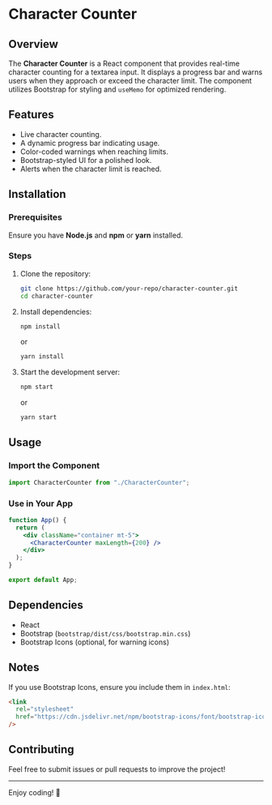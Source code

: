 # Character Counter

## Overview

The **Character Counter** is a React component that provides real-time character counting for a textarea input. It displays a progress bar and warns users when they approach or exceed the character limit. The component utilizes Bootstrap for styling and `useMemo` for optimized rendering.

## Features

- Live character counting.
- A dynamic progress bar indicating usage.
- Color-coded warnings when reaching limits.
- Bootstrap-styled UI for a polished look.
- Alerts when the character limit is reached.

## Installation

### Prerequisites

Ensure you have **Node.js** and **npm** or **yarn** installed.

### Steps

1. Clone the repository:
   ```sh
   git clone https://github.com/your-repo/character-counter.git
   cd character-counter
   ```
2. Install dependencies:
   ```sh
   npm install
   ```
   or
   ```sh
   yarn install
   ```
3. Start the development server:
   ```sh
   npm start
   ```
   or
   ```sh
   yarn start
   ```

## Usage

### Import the Component

```jsx
import CharacterCounter from "./CharacterCounter";
```

### Use in Your App

```jsx
function App() {
  return (
    <div className="container mt-5">
      <CharacterCounter maxLength={200} />
    </div>
  );
}

export default App;
```

## Dependencies

- React
- Bootstrap (`bootstrap/dist/css/bootstrap.min.css`)
- Bootstrap Icons (optional, for warning icons)

## Notes

If you use Bootstrap Icons, ensure you include them in `index.html`:

```html
<link
  rel="stylesheet"
  href="https://cdn.jsdelivr.net/npm/bootstrap-icons/font/bootstrap-icons.css"
/>
```

## Contributing

Feel free to submit issues or pull requests to improve the project!

---

Enjoy coding! 🚀
